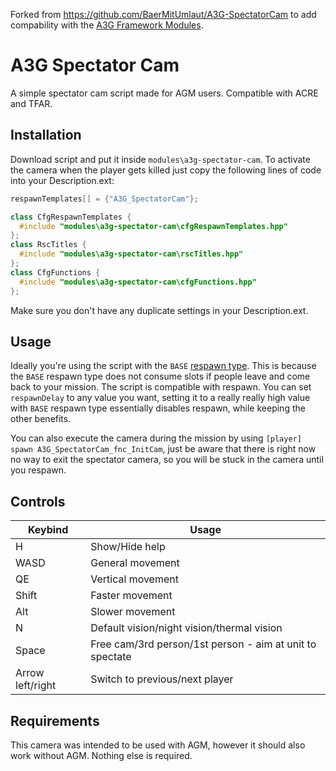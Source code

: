 Forked from https://github.com/BaerMitUmlaut/A3G-SpectatorCam to add compability with the [A3G Framework Modules](https://github.com/a3g/a3g-framework-modules).

# A3G Spectator Cam
A simple spectator cam script made for AGM users. Compatible with ACRE and TFAR.

## Installation
Download script and put it inside `modules\a3g-spectator-cam`. To activate the camera when the player gets killed just copy the following lines of code into your Description.ext:

```c++
respawnTemplates[] = {"A3G_SpectatorCam"};

class CfgRespawnTemplates {
  #include "modules\a3g-spectator-cam\cfgRespawnTemplates.hpp"
};
class RscTitles {
  #include "modules\a3g-spectator-cam\rscTitles.hpp"
};
class CfgFunctions {
  #include "modules\a3g-spectator-cam\cfgFunctions.hpp"
};
```

Make sure you don't have any duplicate settings in your Description.ext.

## Usage
Ideally you're using the script with the `BASE` [respawn type](https://community.bistudio.com/wiki/Arma_3_Respawn#Respawn_Types). This is because the `BASE` respawn type does not consume slots if people leave and come back to your mission. The script is compatible with respawn. You can set `respawnDelay` to any value you want, setting it to a really really high value with `BASE` respawn type essentially disables respawn, while keeping the other benefits.

You can also execute the camera during the mission by using `[player] spawn A3G_SpectatorCam_fnc_InitCam`, just be aware that there is right now no way to exit the spectator camera, so you will be stuck in the camera until you respawn.

## Controls
Keybind | Usage
------- | -----
H | Show/Hide help
WASD | General movement
QE | Vertical movement
Shift | Faster movement
Alt | Slower movement
N | Default vision/night vision/thermal vision
Space | Free cam/3rd person/1st person - aim at unit to spectate
Arrow left/right | Switch to previous/next player

## Requirements
This camera was intended to be used with AGM, however it should also work without AGM. Nothing else is required.
